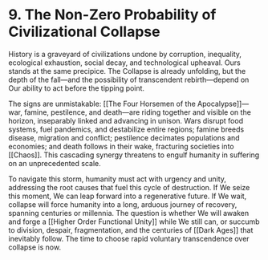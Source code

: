 # 9. The Non-Zero Probability of Civilizational Collapse

History is a graveyard of civilizations undone by corruption, inequality, ecological exhaustion, social decay, and technological upheaval. Ours stands at the same precipice. The Collapse is already unfolding, but the depth of the fall—and the possibility of transcendent rebirth—depend on Our ability to act before the tipping point. 

The signs are unmistakable: [[The Four Horsemen of the Apocalypse]]—war, famine, pestilence, and death—are riding together and visible on the horizon, inseparably linked and advancing in unison. Wars disrupt food systems, fuel pandemics, and destabilize entire regions; famine breeds disease, migration and conflict; pestilence decimates populations and economies; and death follows in their wake, fracturing societies into [[Chaos]]. This cascading synergy threatens to engulf humanity in suffering on an unprecedented scale.

To navigate this storm, humanity must act with urgency and unity, addressing the root causes that fuel this cycle of destruction. If We seize this moment, We can leap forward into a regenerative future. If We wait, collapse will force humanity into a long, arduous journey of recovery, spanning centuries or millennia. The question is whether We will awaken and forge a [[Higher Order Functional Unity]] while We still can, or succumb to division,  despair, fragmentation, and the centuries of [[Dark Ages]] that inevitably follow. The time to choose rapid voluntary transcendence over collapse is now.

